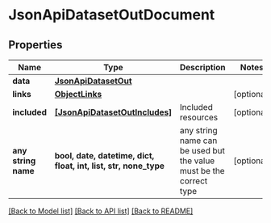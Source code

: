 # JsonApiDatasetOutDocument


## Properties
Name | Type | Description | Notes
------------ | ------------- | ------------- | -------------
**data** | [**JsonApiDatasetOut**](JsonApiDatasetOut.md) |  | 
**links** | [**ObjectLinks**](ObjectLinks.md) |  | [optional] 
**included** | [**[JsonApiDatasetOutIncludes]**](JsonApiDatasetOutIncludes.md) | Included resources | [optional] 
**any string name** | **bool, date, datetime, dict, float, int, list, str, none_type** | any string name can be used but the value must be the correct type | [optional]

[[Back to Model list]](../README.md#documentation-for-models) [[Back to API list]](../README.md#documentation-for-api-endpoints) [[Back to README]](../README.md)


